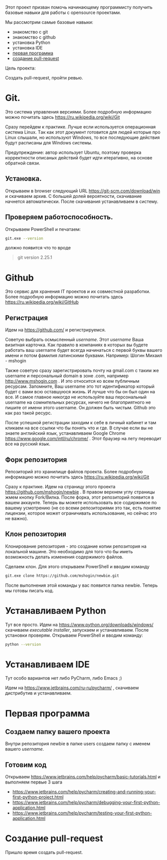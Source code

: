 Этот проект призван помочь начинающему программисту получить базовые навыки для работы с opensource проектами.

Мы рассмотрим самые базовые навыки:

- знакомство с git
- знакомство с github
- установка Python
- установка IDE
- [первая программа](#Первая-программа)
- [создание pull-request](#создание-pull-request)

Цель проекта: 

Создать pull-request, пройти ревью.

# Git.

Это система управления версиями. Более подробную информацию можно почитать здесь https://ru.wikipedia.org/wiki/Git 

Сразу перейдем к практике. Лучше если используется операционная система Linux. Tак как этот документ готовится для людей которые 
про Linux слышали, но используют Windows, то все последующие действия будут расписаны для Windows системы.

Предупреждение: автор использует Ubuntu, поэтому проверка корректности описаных действий будет идти итеративно, на основе обратной связи.

## Установка.

Открываем в browser следующий URL https://git-scm.com/download/win и скачиваем архив. С большей долей вероятности, скачивание начнется автоматически.
После скачивания устанавливаем в систему. 

## Проверяем работоспособность.

Открываем PowerShell и печатаем:
```bash
git.exe --version
```
должно появится что то вроде
> git version 2.25.1

# Github

Это сервис для хранения IT проектов и их совместной разработки.
Более подробную информацию можно почитать здесь https://ru.wikipedia.org/wiki/GitHub

## Регистрация
Идем на https://github.com/ и регистрируемся.

Советую выбрать осмысленный *username*. Этот *username* Ваша визитная карточка. 
Как правило в компаниях в которых вы будете работать ваш username будет всегда начинаться с первой буквы вашего имени и потом фамилия латинскими буквами.
Например: 
Шогин Михаил - mshogin

Также советую сразу зарегистрировать почту на gmail.com с таким же username и персональный domain в зоне .com, например http://www.mshogin.com .
И это относится ко всем публичным ресурсам. 
Запомните, Ваш username это тот идентификатор который будет с вами всю оставшуюся жизнь. И лучше что бы он был один на все. 
И самое главное *никогда* не используйте ваш персональный username на сомнительных ресурсах, ничего не благоприятного не пишите от имени этого username.
Он должен быть чистым. Github это как раз такой ресурс.

После успешной регистрации заходим к себе в личный кабинет и там кликаем на все ссылки что бы понять что и где.
В случае если вы не знаете английский язык, устанавливаем Google Chrome https://www.google.com/intl/ru/chrome/ .
Этот браузер на лету переводит все на русский язык.

## Форк репозитория

Репозиторий это хранилище файлов проекта. Более подробную информацию можно почитать здесь https://ru.wikipedia.org/wiki/Git 

Сразу к практике. 
Идем на страницу этого проекта https://github.com/mshogin/newbie . В правом верхнем углу страницы жмем кнопку Fork/Вилка. 
После форка, этот репозиторий появится в вашем аккаунте. Теперь вы можете использовать все содиржимое по вашему усмотрению 
(не со всеми репозиториями это так, есть понятие лицензии, которое может ограничивать использование, но сейчас это не важно).

## Клон репозитория

Клонирование репозитория - это создание копии репозитория на локальной машине. Это необходимо для того что бы иметь возможность 
делать изменения содержимого файлов.

Сделаем клон. Для этого открываем PowerShell и вводим команду

```bash
git.exe clone https://github.com/mshogin/newbie.git
```

После выполнения этой команды у вас появится папка newbie. Теперь мы готовы писать код. 

# Устанавливаем Python

Тут все просто. Идем на https://www.python.org/downloads/windows/ скачиваем *executable installer*, запускаем и устанавливаем.
После установки проверям. Открываем PowerShell и вводим команду:

```bash 
python --version
```

# Устанавливаем IDE

Тут особо вариантов нет либо PyCharm, либо Emacs ;)

Идем на https://www.jetbrains.com/ru-ru/pycharm/ , скачиваем дистрибутив и устанавливаем.

# Первая программа

## Создаем папку вашего проекта
Внутри репозитория newbie в папке users создаем папку с именем вашего *username*.

## Готовим код
Открываем https://www.jetbrains.com/help/pycharm/basic-tutorials.html
и выполняем первые 3 шага
- https://www.jetbrains.com/help/pycharm/creating-and-running-your-first-python-project.html
- https://www.jetbrains.com/help/pycharm/debugging-your-first-python-application.html
- https://www.jetbrains.com/help/pycharm/testing-your-first-python-application.html


# Создание pull-request

Пришло время создать pull-request. 

